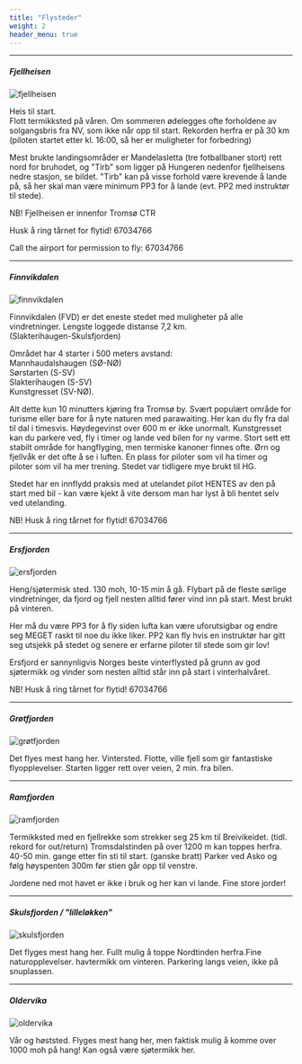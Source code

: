 ```yaml
---
title: "Flysteder"
weight: 2
header_menu: true
---
```



---
##### Fjellheisen
![fjellheisen](/images/fjellheisen.jpg)

Heis til start.\
Flott termikksted på våren. Om sommeren ødelegges ofte forholdene av solgangsbris fra NV, som ikke når opp til start.
Rekorden herfra er på 30 km (piloten startet etter kl. 16:00, så her er muligheter for forbedring)

Mest brukte landingsområder er Mandelasletta (tre fotballbaner stort) rett
nord for bruhodet, og "Tirb" som ligger på Hungeren nedenfor fjellheisens
nedre stasjon, se bildet. "Tirb" kan på visse forhold være krevende å lande
på, så her skal man være minimum PP3 for å lande (evt. PP2 med instruktør til
stede).

NB! Fjellheisen er innenfor Tromsø CTR 

Husk å ring tårnet for flytid! 67034766

Call the airport for permission to fly: 67034766

---
##### Finnvikdalen
![finnvikdalen](/images/finnvikdalen.jpg)

Finnvikdalen (FVD) er det eneste stedet med muligheter på alle vindretninger. Lengste loggede distanse 7,2 km.\
(Slakterihaugen-Skulsfjorden)

Området har 4 starter i 500 meters avstand:\
Mannhaudalshaugen (SØ-NØ)\
Sørstarten (S-SV)\
Slakterihaugen (S-SV)\
Kunstgresset (SV-NØ).

Alt dette kun 10 minutters kjøring fra Tromsø by. Svært populært område for turisme eller bare for å nyte naturen med parawaiting. Her kan du fly fra dal til dal i timesvis. Høydegevinst over 600 m er ikke unormalt. Kunstgresset kan du parkere ved, fly i timer og lande ved bilen for ny varme. Stort sett ett stabilt område for hangflyging, men termiske kanoner finnes ofte. Ørn og fjellvåk er det ofte å se i luften. En plass for piloter som vil ha timer og piloter som vil ha mer trening. Stedet var tidligere mye brukt til HG.

Stedet har en innflydd praksis med at utelandet pilot HENTES av den på start med bil - kan være kjekt å vite dersom man har lyst å bli hentet selv ved utelanding.

NB! Husk å ring tårnet for flytid! 67034766

---
##### Ersfjorden
![ersfjorden](/images/ersfjorden.jpg)

Heng/sjøtermisk sted. 130 moh, 10-15 min å gå.
Flybart på de fleste sørlige vindretninger, da fjord og fjell nesten alltid fører vind inn på start.
Mest brukt på vinteren.

Her må du være PP3 for å fly siden lufta kan være uforutsigbar og endre seg MEGET raskt til noe du ikke liker.
PP2 kan fly hvis en instruktør har gitt seg utsjekk på stedet og senere er erfarne piloter til stede som gir lov!

Ersfjord er sannynligvis Norges beste vinterflysted på grunn av god sjøtermikk og vinder som nesten alltid står inn på start i vinterhalvåret.

NB! Husk å ring tårnet for flytid! 67034766

---
##### Grøtfjorden
![grøtfjorden](/images/grotfjorden.jpg)

Det flyes mest hang her. Vintersted. Flotte, ville fjell som gir fantastiske flyopplevelser. Starten ligger rett over veien, 2 min. fra bilen.

---
##### Ramfjorden
![ramfjorden](/images/ramfjorden.jpg)

Termikksted med en fjellrekke som strekker seg 25 km til Breivikeidet. (tidl. rekord for out/return)
Tromsdalstinden på over 1200 m kan toppes herfra.
40-50 min. gange etter fin sti til start. (ganske bratt) Parker ved Asko og følg høyspenten 300m før stien går opp til venstre.

Jordene ned mot havet er ikke i bruk og her kan vi lande. Fine store jorder!

---
##### Skulsfjorden / "lilleløkken"
![skulsfjorden](/images/skulsfjorden.jpg)

Det flyges mest hang her. Fullt mulig å toppe Nordtinden herfra.Fine naturopplevelser. havtermikk om vinteren. Parkering langs veien, ikke på snuplassen.

---
##### Oldervika
![oldervika](/images/oldervika.jpg)

Vår og høststed. Flyges mest hang her, men faktisk mulig å komme over 1000 moh på hang!
Kan også være sjøtermikk her.
